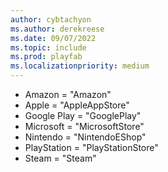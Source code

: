 ```yaml
---
author: cybtachyon
ms.author: derekreese
ms.date: 09/07/2022
ms.topic: include
ms.prod: playfab
ms.localizationpriority: medium
---
```

* Amazon = "Amazon"
* Apple = "AppleAppStore"
* Google Play = "GooglePlay"
* Microsoft = "MicrosoftStore"
* Nintendo = "NintendoEShop"
* PlayStation = "PlayStationStore"
* Steam = "Steam"
